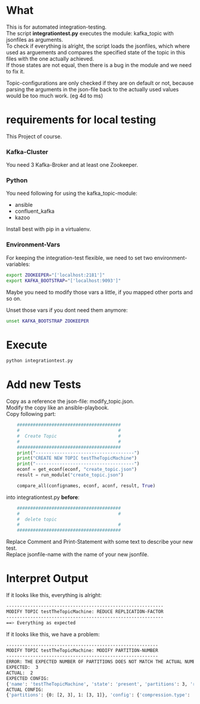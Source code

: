 # What
This is for automated integration-testing.  
The script **integrationtest.py** executes the module: kafka_topic with jsonfiles as arguments.  
To check if everything is alright, the script loads the jsonfiles, which where used as arguements and compares the specified state of the topic in this files with the one actually achieved.  
If those states are not equal, then there is a bug in the module and we need to fix it.  

Topic-configurations are only checked if they are on default or not, because parsing the arguments in the json-file back to the actually used values would be too much work. (eg 4d to ms)

# requirements for local testing
This Project of course.
### Kafka-Cluster
You need 3 Kafka-Broker and at least one Zookeeper.  

### Python
You need following for using the kafka_topic-module:
- ansible
- confluent_kafka
- kazoo

Install best with pip in a virtualenv.

### Environment-Vars
For keeping the integration-test flexible, we need to set two environment-variables:
```bash
export ZOOKEEPER="['localhost:2181']"
export KAFKA_BOOTSTRAP="['localhost:9093']"
```
Maybe you need to modify those vars a little, if you mapped other ports and so on.

Unset those vars if you dont need them anymore:
```bash
unset KAFKA_BOOTSTRAP ZOOKEEPER
```



# Execute
```bash
python integrationtest.py
```

# Add new Tests
Copy as a reference the json-file: modify_topic.json.  
Modify the copy like an ansible-playbook.  
Copy following part:

```python
    #######################################
    #                                     #
    #  Create Topic                       #
    #                                     #
    #######################################
    print("-------------------------------------")
    print("CREATE NEW TOPIC testTheTopicMachine")
    print("-------------------------------------")
    econf = get_econf(econf, "create_topic.json")
    result = run_module("create_topic.json")

    compare_all(confignames, econf, aconf, result, True)

```
into integrationtest.py **before**:

```python
    #######################################
    #                                     #
    #  delete topic
    #                                     #
    #######################################
```
Replace Comment and Print-Statement with some text to describe your new test.  
Replace jsonfile-name with the name of your new jsonfile.

# Interpret Output
If it looks like this, everything is alright:
```bash
-----------------------------------------------------------
MODIFY TOPIC testTheTopicMachine: REDUCE REPLICATION-FACTOR
-----------------------------------------------------------
==> Everything as expected
```

If it looks like this, we have a problem:
```bash
---------------------------------------------------------
MODIFY TOPIC testTheTopicMachine: MODIFY PARTITION-NUMBER
---------------------------------------------------------
ERROR: THE EXPECTED NUMBER OF PARTITIONS DOES NOT MATCH THE ACTUAL NUMBER:
EXPECTED:  3
ACTUAL:  2
EXPECTED CONFIG:
{'name': 'testTheTopicMachine', 'state': 'present', 'partitions': 3, 'replication_factor': 2, 'bootstrap_server': ['[::1]:9092', 'localhost:9092', '127.0.0.1:9092'], 'zookeeper': ['localhost:2181'], 'cleanup_policy': 'compact', 'compression_type': 'gzip', 'delete_retention_ms': '567ms', 'file_delete_delay_ms': '8m', 'flush_messages': 25, 'flush_ms': '9h', 'index_interval_bytes': '5MiB', 'max_message_bytes': '15MB', 'message_format_version': '0.11.0-IV2', 'message_timestamp_difference_max_ms': '5d', 'message_timestamp_type': 'LogAppendTime', 'min_cleanable_dirty_ratio': 0.7, 'min_compaction_lag_ms': '3h', 'min_insync_replicas': 2, 'preallocate': 'True', 'retention_bytes': '2GiB', 'retention_ms': '12345ms', 'segment_bytes': '14MB', 'segment_index_bytes': '1GiB', 'segment_jitter_ms': '2ms', 'segment_ms': '4h', 'unclean_leader_election_enable': 'True', 'message_downconversion_enable': 'False'}
ACTUAL CONFIG:
{'partitions': {0: [2, 3], 1: [3, 1]}, 'config': {'compression.type': 'gzip', 'leader.replication.throttled.replicas': '', 'message.downconversion.enable': 'false', 'min.insync.replicas': '2', 'segment.jitter.ms': '2', 'cleanup.policy': 'compact', 'flush.ms': '32400000', 'follower.replication.throttled.replicas': '', 'segment.bytes': '14000000', 'retention.ms': '12345', 'flush.messages': '25', 'message.format.version': '0.11.0-IV2', 'file.delete.delay.ms': '480000', 'max.compaction.lag.ms': '9223372036854775807', 'max.message.bytes': '15000000', 'min.compaction.lag.ms': '10800000', 'message.timestamp.type': 'LogAppendTime', 'preallocate': 'true', 'min.cleanable.dirty.ratio': '0.7', 'index.interval.bytes': '5242880', 'unclean.leader.election.enable': 'true', 'retention.bytes': '2147483648', 'delete.retention.ms': '567', 'segment.ms': '14400000', 'message.timestamp.difference.max.ms': '432000000', 'segment.index.bytes': '1073741824'}}
```
